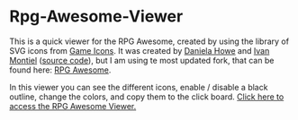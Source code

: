 # Rpg-Awesome-Viewer

This is a quick viewer for the RPG Awesome, created by using the library of SVG icons from [Game Icons](https://game-icons.net/). It was created by [Daniela Howe](https://github.com/nagoshiashumari) and [Ivan Montiel](http://github.com/idmontie) ([source code](https://github.com/nagoshiashumari/Rpg-Awesome)), but I am using te most updated fork, that can be found here: [RPG Awesome](https://github.com/OpenDominion/Rpg-Awesome).


In this viewer you can see the different icons, enable / disable a black outline, change the colors, and copy them to the click board. [Click here to access the RPG Awesome Viewer.](https://rafaeligdev.github.io/Rpg-Awesome-Viewer/)
